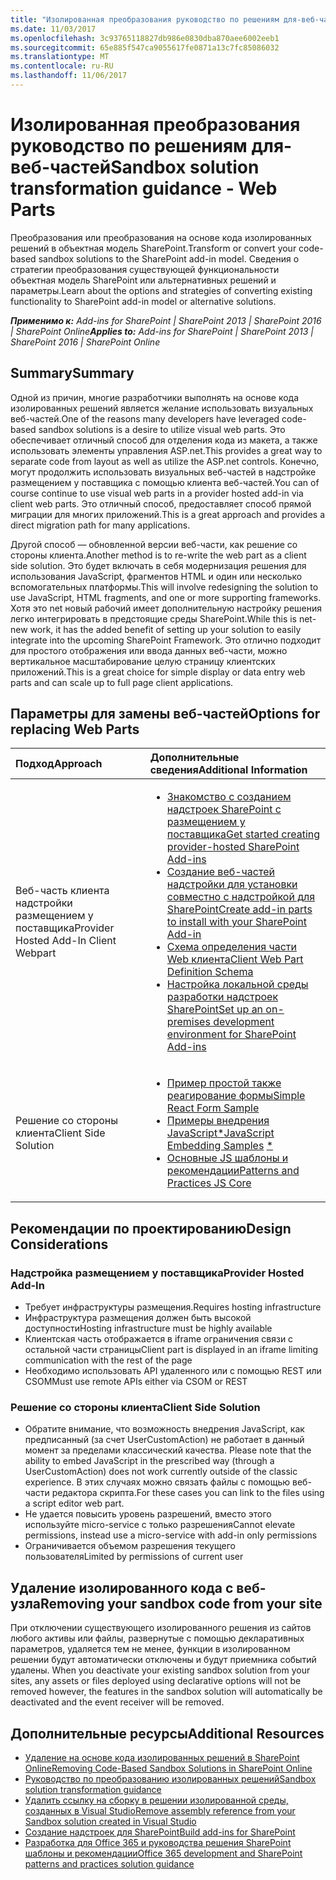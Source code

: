 ```yaml
---
title: "Изолированная преобразования руководство по решениям для-веб-частей"
ms.date: 11/03/2017
ms.openlocfilehash: 3c93765118827db986e0830dba870aee6002eeb1
ms.sourcegitcommit: 65e885f547ca9055617fe0871a13c7fc85086032
ms.translationtype: MT
ms.contentlocale: ru-RU
ms.lasthandoff: 11/06/2017
---
```

# <a name="sandbox-solution-transformation-guidance---web-parts"></a><span data-ttu-id="1ee93-102">Изолированная преобразования руководство по решениям для-веб-частей</span><span class="sxs-lookup"><span data-stu-id="1ee93-102">Sandbox solution transformation guidance - Web Parts</span></span>
<span data-ttu-id="1ee93-103">Преобразования или преобразования на основе кода изолированных решений в объектная модель SharePoint.</span><span class="sxs-lookup"><span data-stu-id="1ee93-103">Transform or convert your code-based sandbox solutions to the SharePoint add-in model.</span></span> <span data-ttu-id="1ee93-104">Сведения о стратегии преобразования существующей функциональности объектная модель SharePoint или альтернативных решений и параметры.</span><span class="sxs-lookup"><span data-stu-id="1ee93-104">Learn about the options and strategies of converting existing functionality to SharePoint add-in model or alternative solutions.</span></span>

<span data-ttu-id="1ee93-105">_**Применимо к:** Add-ins for SharePoint | SharePoint 2013 | SharePoint 2016 | SharePoint Online_</span><span class="sxs-lookup"><span data-stu-id="1ee93-105">_**Applies to:** Add-ins for SharePoint | SharePoint 2013 | SharePoint 2016 | SharePoint Online_</span></span>


## <a name="summary"></a><span data-ttu-id="1ee93-106">Summary</span><span class="sxs-lookup"><span data-stu-id="1ee93-106">Summary</span></span>

<span data-ttu-id="1ee93-107">Одной из причин, многие разработчики выполнять на основе кода изолированных решений является желание использовать визуальных веб-частей.</span><span class="sxs-lookup"><span data-stu-id="1ee93-107">One of the reasons many developers have leveraged code-based sandbox solutions is a desire to utilize visual web parts.</span></span> <span data-ttu-id="1ee93-108">Это обеспечивает отличный способ для отделения кода из макета, а также использовать элементы управления ASP.net.</span><span class="sxs-lookup"><span data-stu-id="1ee93-108">This provides a great way to separate code from layout as well as utilize the ASP.net controls.</span></span> <span data-ttu-id="1ee93-109">Конечно, могут продолжить использовать визуальных веб-частей в надстройке размещением у поставщика с помощью клиента веб-частей.</span><span class="sxs-lookup"><span data-stu-id="1ee93-109">You can of course continue to use visual web parts in a provider hosted add-in via client web parts.</span></span> <span data-ttu-id="1ee93-110">Это отличный способ, предоставляет способ прямой миграции для многих приложений.</span><span class="sxs-lookup"><span data-stu-id="1ee93-110">This is a great approach and provides a direct migration path for many applications.</span></span>

<span data-ttu-id="1ee93-111">Другой способ — обновленной версии веб-части, как решение со стороны клиента.</span><span class="sxs-lookup"><span data-stu-id="1ee93-111">Another method is to re-write the web part as a client side solution.</span></span> <span data-ttu-id="1ee93-112">Это будет включать в себя модернизация решения для использования JavaScript, фрагментов HTML и один или несколько вспомогательных платформы.</span><span class="sxs-lookup"><span data-stu-id="1ee93-112">This will involve redesigning the solution to use JavaScript, HTML fragments, and one or more supporting frameworks.</span></span> <span data-ttu-id="1ee93-113">Хотя это net новый рабочий имеет дополнительную настройку решения легко интегрировать в предстоящие среды SharePoint.</span><span class="sxs-lookup"><span data-stu-id="1ee93-113">While this is net-new work, it has the added benefit of setting up your solution to easily integrate into the upcoming SharePoint Framework.</span></span> <span data-ttu-id="1ee93-114">Это отлично подходит для простого отображения или ввода данных веб-части, можно вертикальное масштабирование целую страницу клиентских приложений.</span><span class="sxs-lookup"><span data-stu-id="1ee93-114">This is a great choice for simple display or data entry web parts and can scale up to full page client applications.</span></span>


## <a name="options-for-replacing-web-parts"></a><span data-ttu-id="1ee93-115">Параметры для замены веб-частей</span><span class="sxs-lookup"><span data-stu-id="1ee93-115">Options for replacing Web Parts</span></span>
<span data-ttu-id="1ee93-116"><a name="sectionSection2"> </a></span><span class="sxs-lookup"><span data-stu-id="1ee93-116"></span></span>

|<span data-ttu-id="1ee93-117">**Подход**</span><span class="sxs-lookup"><span data-stu-id="1ee93-117">**Approach**</span></span>|<span data-ttu-id="1ee93-118">**Дополнительные сведения**</span><span class="sxs-lookup"><span data-stu-id="1ee93-118">**Additional Information**</span></span>|
|:-----|:-----|
|<span data-ttu-id="1ee93-119">Веб-часть клиента надстройки размещением у поставщика</span><span class="sxs-lookup"><span data-stu-id="1ee93-119">Provider Hosted Add-In Client Webpart</span></span>|<ul><li>[<span data-ttu-id="1ee93-120">Знакомство с созданием надстроек SharePoint с размещением у поставщика</span><span class="sxs-lookup"><span data-stu-id="1ee93-120">Get started creating provider-hosted SharePoint Add-ins</span></span>](https://msdn.microsoft.com/en-us/library/office/fp142381.aspx)</li><li>[<span data-ttu-id="1ee93-121">Создание веб-частей надстройки для установки совместно с надстройкой для SharePoint</span><span class="sxs-lookup"><span data-stu-id="1ee93-121">Create add-in parts to install with your SharePoint Add-in</span></span>](https://msdn.microsoft.com/en-us/library/a2664289-6c56-4cb1-987a-22367fad55eb)</li><li>[<span data-ttu-id="1ee93-122">Схема определения части Web клиента</span><span class="sxs-lookup"><span data-stu-id="1ee93-122">Client Web Part Definition Schema</span></span>](https://msdn.microsoft.com/en-us/library/office/dn481208.aspx)</li><li>[<span data-ttu-id="1ee93-123">Настройка локальной среды разработки надстроек SharePoint</span><span class="sxs-lookup"><span data-stu-id="1ee93-123">Set up an on-premises development environment for SharePoint Add-ins</span></span>](https://msdn.microsoft.com/en-us/library/office/fp179923.aspx)</li></ul>|
|<span data-ttu-id="1ee93-124">Решение со стороны клиента</span><span class="sxs-lookup"><span data-stu-id="1ee93-124">Client Side Solution</span></span>|<ul><li>[<span data-ttu-id="1ee93-125">Пример простой также реагирование формы</span><span class="sxs-lookup"><span data-stu-id="1ee93-125">Simple React Form Sample</span></span>](https://github.com/SharePoint/PnP/tree/dev/Samples/SharePoint.React.SupportTicket)</li><li><span data-ttu-id="1ee93-126">[Примеры внедрения JavaScript](https://github.com/SharePoint/PnP/tree/master/Samples/Core.JavaScript)[*](#actionsupportnote)</span><span class="sxs-lookup"><span data-stu-id="1ee93-126">[JavaScript Embedding Samples](https://github.com/SharePoint/PnP/tree/master/Samples/Core.JavaScript) [*](#actionsupportnote)</span></span></li><li>[<span data-ttu-id="1ee93-127">Основные JS шаблоны и рекомендации</span><span class="sxs-lookup"><span data-stu-id="1ee93-127">Patterns and Practices JS Core</span></span>](https://github.com/SharePoint/PnP-JS-Core/)</li></ul>|


## <a name="design-considerations"></a><span data-ttu-id="1ee93-128">Рекомендации по проектированию</span><span class="sxs-lookup"><span data-stu-id="1ee93-128">Design Considerations</span></span>

### <a name="provider-hosted-add-in"></a><span data-ttu-id="1ee93-129">Надстройка размещением у поставщика</span><span class="sxs-lookup"><span data-stu-id="1ee93-129">Provider Hosted Add-In</span></span>

<ul>
<li><span data-ttu-id="1ee93-130">Требует инфраструктуры размещения.</span><span class="sxs-lookup"><span data-stu-id="1ee93-130">Requires hosting infrastructure</span></span></li>
<li><span data-ttu-id="1ee93-131">Инфраструктура размещения должен быть высокой доступности</span><span class="sxs-lookup"><span data-stu-id="1ee93-131">Hosting infrastructure must be highly available</span></span></li>
<li><span data-ttu-id="1ee93-132">Клиентская часть отображается в iframe ограничения связи с остальной части страницы</span><span class="sxs-lookup"><span data-stu-id="1ee93-132">Client part is displayed in an iframe limiting communication with the rest of the page</span></span></li>
<li><span data-ttu-id="1ee93-133">Необходимо использовать API удаленного или с помощью REST или CSOM</span><span class="sxs-lookup"><span data-stu-id="1ee93-133">Must use remote APIs either via CSOM or REST</span></span></li>
</ul>

### <a name="client-side-solution"></a><span data-ttu-id="1ee93-134">Решение со стороны клиента</span><span class="sxs-lookup"><span data-stu-id="1ee93-134">Client Side Solution</span></span>

<ul>
<li><span data-ttu-id="1ee93-135">
<a name="actionsupportnote"></a>Обратите внимание, что возможность внедрения JavaScript, как предписанный (за счет UserCustomAction) не работает в данный момент за пределами классический качества.</span><span class="sxs-lookup"><span data-stu-id="1ee93-135">
<a name="actionsupportnote"></a> Please note that the ability to embed JavaScript in the prescribed way (through a UserCustomAction) does not work currently outside of the classic experience.</span></span> <span data-ttu-id="1ee93-136">В этих случаях можно связать файлы с помощью веб-части редактора скрипта.</span><span class="sxs-lookup"><span data-stu-id="1ee93-136">For these cases you can link to the files using a script editor web part.</span></span></li>
<li><span data-ttu-id="1ee93-137">Не удается повысить уровень разрешений, вместо этого используйте micro-service с только разрешения</span><span class="sxs-lookup"><span data-stu-id="1ee93-137">Cannot elevate permissions, instead use a micro-service with add-in only permissions</span></span></li>
<li><span data-ttu-id="1ee93-138">Ограничивается объемом разрешения текущего пользователя</span><span class="sxs-lookup"><span data-stu-id="1ee93-138">Limited by permissions of current user</span></span></li>
</ul>


## <a name="removing-your-sandbox-code-from-your-site"></a><span data-ttu-id="1ee93-139">Удаление изолированного кода с веб-узла</span><span class="sxs-lookup"><span data-stu-id="1ee93-139">Removing your sandbox code from your site</span></span>
<span data-ttu-id="1ee93-140"><a name="sectionSection3"></a> При отключении существующего изолированного решения из сайтов любого активы или файлы, развернутые с помощью декларативных параметров, удаляется тем не менее, функции в изолированном решении будут автоматически отключены и будут приемника событий удалены.</span><span class="sxs-lookup"><span data-stu-id="1ee93-140"><a name="sectionSection3"> </a> When you deactivate your existing sandbox solution from your sites, any assets or files deployed using declarative options will not be removed however, the features in the sandbox solution will automatically be deactivated and the event receiver will be removed.</span></span>


## <a name="additional-resources"></a><span data-ttu-id="1ee93-141">Дополнительные ресурсы</span><span class="sxs-lookup"><span data-stu-id="1ee93-141">Additional Resources</span></span>
<span data-ttu-id="1ee93-142"><a name="bk_addresources"> </a></span><span class="sxs-lookup"><span data-stu-id="1ee93-142"></span></span>
-  [<span data-ttu-id="1ee93-143">Удаление на основе кода изолированных решений в SharePoint Online</span><span class="sxs-lookup"><span data-stu-id="1ee93-143">Removing Code-Based Sandbox Solutions in SharePoint Online</span></span>](http://dev.office.com/blogs/removing-code-based-sandbox-solutions-in-sharepoint-online)
-  [<span data-ttu-id="1ee93-144">Руководство по преобразованию изолированных решений</span><span class="sxs-lookup"><span data-stu-id="1ee93-144">Sandbox solution transformation guidance</span></span>](https://msdn.microsoft.com/en-us/pnp_articles/sandbox-solution-transformation-guidance)
-  [<span data-ttu-id="1ee93-145">Удалить ссылку на сборку в решении изолированной среды, созданных в Visual Studio</span><span class="sxs-lookup"><span data-stu-id="1ee93-145">Remove assembly reference from your Sandbox solution created in Visual Studio</span></span>](https://support.microsoft.com/en-us/kb/3183084)
-  [<span data-ttu-id="1ee93-146">Создание надстроек для SharePoint</span><span class="sxs-lookup"><span data-stu-id="1ee93-146">Build add-ins for SharePoint</span></span>](https://msdn.microsoft.com/library/office/fp179930.aspx)
-  [<span data-ttu-id="1ee93-147">Разработка для Office 365 и руководства решения SharePoint шаблоны и рекомендации</span><span class="sxs-lookup"><span data-stu-id="1ee93-147">Office 365 development and SharePoint patterns and practices solution guidance</span></span>](https://msdn.microsoft.com/en-us/pnp_articles/office-365-development-patterns-and-practices-solution-guidance)
